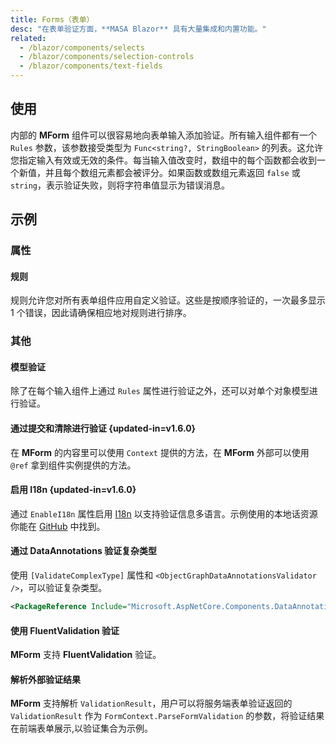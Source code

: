 ```yaml
---
title: Forms（表单）
desc: "在表单验证方面，**MASA Blazor** 具有大量集成和内置功能。"
related:
  - /blazor/components/selects
  - /blazor/components/selection-controls
  - /blazor/components/text-fields
---
```


## 使用

内部的 **MForm** 组件可以很容易地向表单输入添加验证。所有输入组件都有一个 `Rules` 参数，该参数接受类型为 `Func<string?, StringBoolean>` 的列表。这允许您指定输入有效或无效的条件。每当输入值改变时，数组中的每个函数都会收到一个新值，并且每个数组元素都会被评分。如果函数或数组元素返回 `false` 或 `string`，表示验证失败，则将字符串值显示为错误消息。

<masa-example file="Examples.components.forms.Usage"></masa-example>

## 示例

### 属性

#### 规则

规则允许您对所有表单组件应用自定义验证。这些是按顺序验证的，一次最多显示 1 个错误，因此请确保相应地对规则进行排序。

<masa-example file="Examples.components.forms.Rules"></masa-example>

### 其他

#### 模型验证

除了在每个输入组件上通过 `Rules` 属性进行验证之外，还可以对单个对象模型进行验证。

<masa-example file="Examples.components.forms.Validation"></masa-example>

#### 通过提交和清除进行验证 {updated-in=v1.6.0}

在 **MForm** 的内容里可以使用 `Context` 提供的方法，在 **MForm** 外部可以使用 `@ref` 拿到组件实例提供的方法。

<masa-example file="Examples.components.forms.ValidationWithSubmitAndClear"></masa-example>

#### 启用 I18n {updated-in=v1.6.0}

通过 `EnableI18n` 属性启用 [I18n](/blazor/features/internationalization) 以支持验证信息多语言。示例使用的本地话资源你能在 [GitHub](https://github.com/masastack/MASA.Blazor/blob/0f4a450479bceb816d58bbbb7b8f8ca7655e2f94/docs/Masa.Docs.Shared/wwwroot/locale/zh-CN.json#L129) 中找到。

<app-alert type="warning" content="无法作用于[复杂类型](#section-901a8fc7-dataannotations-9a8c8bc1590d67427c7b578b)，并且只支持索引为`0`的属性名的本地化，例如`[Range]`的错误信息可能不会被正确本地化。因此推荐使用FluentValidation或者使用额外的*Resources.resx*应用本地化。"></app-alert>

<masa-example file="Examples.components.forms.EnableI18n"></masa-example>

#### 通过 DataAnnotations 验证复杂类型

使用 `[ValidateComplexType]` 属性和 `<ObjectGraphDataAnnotationsValidator />`，可以验证复杂类型。

```xml Project.csproj
<PackageReference Include="Microsoft.AspNetCore.Components.DataAnnotations.Validation" Version="3.2.0-rc1.20223.4" />
```

<masa-example file="Examples.components.forms.ValidateComplexType"></masa-example>

#### 使用 FluentValidation 验证

**MForm** 支持 **FluentValidation** 验证。

<app-alert type="warning" content="验证器需要注册，详情请查看 [FluentValidation Dependency Injection](https://docs.fluentvalidation.net/en/latest/di.html)。"></app-alert>

<masa-example file="Examples.components.forms.ValidateWithFluentValidation"></masa-example>

#### 解析外部验证结果

**MForm** 支持解析 `ValidationResult`，用户可以将服务端表单验证返回的 `ValidationResult` 作为 `FormContext.ParseFormValidation` 的参数，将验证结果在前端表单展示,以验证集合为示例。

<masa-example file="Examples.components.forms.ParseFormValidation"></masa-example>
